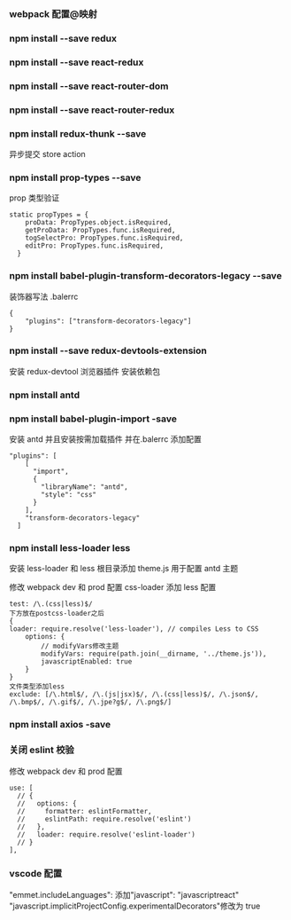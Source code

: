 ### webpack 配置@映射

### npm install --save redux

### npm install --save react-redux

### npm install --save react-router-dom

### npm install --save react-router-redux

### npm install redux-thunk --save

异步提交 store action

### npm install prop-types --save

prop 类型验证

```
static propTypes = {
    proData: PropTypes.object.isRequired,
    getProData: PropTypes.func.isRequired,
    togSelectPro: PropTypes.func.isRequired,
    editPro: PropTypes.func.isRequired,
  }
```

### npm install babel-plugin-transform-decorators-legacy --save

装饰器写法
.balerrc

```
{
    "plugins": ["transform-decorators-legacy"]
}
```

### npm install --save redux-devtools-extension

安装 redux-devtool 浏览器插件
安装依赖包

### npm install antd

### npm install babel-plugin-import -save

安装 antd 并且安装按需加载插件
并在.balerrc 添加配置

```
"plugins": [
    [
      "import",
      {
        "libraryName": "antd",
        "style": "css"
      }
    ],
    "transform-decorators-legacy"
  ]
```

### npm install less-loader less

安装 less-loader 和 less
根目录添加 theme.js 用于配置 antd 主题

修改 webpack dev 和 prod 配置
css-loader 添加 less 配置

```
test: /\.(css|less)$/
下方放在postcss-loader之后
{
loader: require.resolve('less-loader'), // compiles Less to CSS
    options: {
        // modifyVars修改主题
        modifyVars: require(path.join(__dirname, '../theme.js')),
        javascriptEnabled: true
    }
}
文件类型添加less
exclude: [/\.html$/, /\.(js|jsx)$/, /\.(css|less)$/, /\.json$/, /\.bmp$/, /\.gif$/, /\.jpe?g$/, /\.png$/]
```

### npm install axios -save

### 关闭 eslint 校验

修改 webpack dev 和 prod 配置

```
use: [
  // {
  //   options: {
  //     formatter: eslintFormatter,
  //     eslintPath: require.resolve('eslint')
  //   },
  //   loader: require.resolve('eslint-loader')
  // }
],
```

### vscode 配置

"emmet.includeLanguages": 添加"javascript": "javascriptreact"
"javascript.implicitProjectConfig.experimentalDecorators"修改为 true
